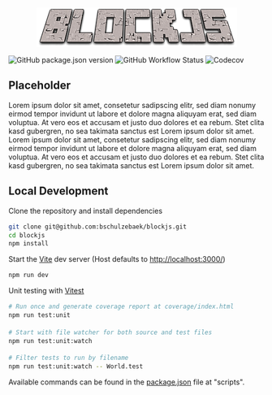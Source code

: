 <p align="center">
  <img src="src/scenes/__public/assets/logo.png" alt="BlockJS Logo"/>
</p>

![GitHub package.json version](https://img.shields.io/github/package-json/v/bschulzebaek/blockjs?color=%233498db&style=flat-square)
![GitHub Workflow Status](https://img.shields.io/github/workflow/status/bschulzebaek/blockjs/Build%20and%20Deploy%20-%20Master?style=flat-square)
![Codecov](https://img.shields.io/codecov/c/github/bschulzebaek/blockjs?style=flat-square)

## Placeholder

Lorem ipsum dolor sit amet, consetetur sadipscing elitr, sed diam nonumy eirmod tempor invidunt ut labore et dolore magna aliquyam erat, sed diam voluptua. At vero eos et accusam et justo duo dolores et ea rebum. Stet clita kasd gubergren, no sea takimata sanctus est Lorem ipsum dolor sit amet. Lorem ipsum dolor sit amet, consetetur sadipscing elitr, sed diam nonumy eirmod tempor invidunt ut labore et dolore magna aliquyam erat, sed diam voluptua. At vero eos et accusam et justo duo dolores et ea rebum. Stet clita kasd gubergren, no sea takimata sanctus est Lorem ipsum dolor sit amet.

## Local Development

Clone the repository and install dependencies
```bash
git clone git@github.com:bschulzebaek/blockjs.git
cd blockjs
npm install
```

Start the [Vite](https://vitejs.dev/) dev server (Host defaults to <a href="http://localhost:3000/" target="_blank">http://localhost:3000/</a>)
```bash
npm run dev
```

Unit testing with [Vitest](https://vitest.dev/)
```bash
# Run once and generate coverage report at coverage/index.html
npm run test:unit 

# Start with file watcher for both source and test files
npm run test:unit:watch 

# Filter tests to run by filename 
npm run test:unit:watch -- World.test
```


Available commands can be found in the [package.json](/package.json) file at "scripts".
